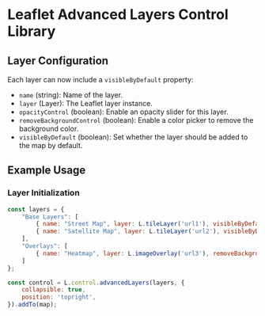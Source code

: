 # Leaflet Advanced Layers Control Library

## Layer Configuration
Each layer can now include a `visibleByDefault` property:
- `name` (string): Name of the layer.
- `layer` (Layer): The Leaflet layer instance.
- `opacityControl` (boolean): Enable an opacity slider for this layer.
- `removeBackgroundControl` (boolean): Enable a color picker to remove the background color.
- `visibleByDefault` (boolean): Set whether the layer should be added to the map by default.

## Example Usage

### Layer Initialization
```javascript
const layers = {
    "Base Layers": [
        { name: "Street Map", layer: L.tileLayer('url1'), visibleByDefault: true },
        { name: "Satellite Map", layer: L.tileLayer('url2'), visibleByDefault: false, opacityControl: true }
    ],
    "Overlays": [
        { name: "Heatmap", layer: L.imageOverlay('url3'), removeBackgroundControl: true, visibleByDefault: true }
    ]
};

const control = L.control.advancedLayers(layers, {
    collapsible: true,
    position: 'topright',
}).addTo(map);
```